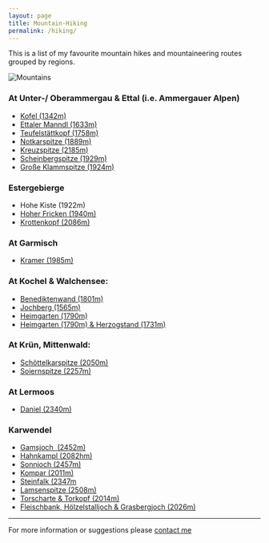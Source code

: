 ```yaml
---
layout: page
title: Mountain-Hiking
permalink: /hiking/
---
```


This is a list of my favourite mountain hikes and mountaineering routes grouped by regions.

![Mountains](/assets/wank-1.jpeg)


### At Unter-/ Oberammergau & Ettal (i.e. Ammergauer Alpen)

- [Kofel (1342m)](https://www.hoehenrausch.de/berge/kofel/)
- [Ettaler Manndl (1633m)](https://clemjar.github.io/hikingblog.github.io/jekyll/update/2020/06/28/Ettaler-Manndl)
- [Teufelstättkopf (1758m)](https://clemjar.github.io/hikingblog.github.io/jekyll/update/2020/06/23/Teufelstaettkopf)
- [Notkarspitze (1889m)](https://www.bergtour-online.de/bergtouren/bergwanderungen/schwer/notkarspitze-wanderung-ettal/)
- [Kreuzspitze (2185m)](https://clemjar.github.io/hikingblog.github.io/jekyll/update/2020/07/21/Kreuzspitze)
- [Scheinbergspitze (1929m)](https://www.hoehenrausch.de/berge/scheinbergspitze/)
- [Große Klammspitze (1924m)](https://clemjar.github.io/hikingblog.github.io/jekyll/update/2020/07/14/Große-Klammspitze)



### Estergebierge

- Hohe Kiste (1922m)
- [Hoher Fricken (1940m)](https://clemjar.github.io/hikingblog.github.io/jekyll/update/2020/07/02/Hoher-Fricken)
- [Krottenkopf (2086m)](https://clemjar.github.io/hikingblog.github.io/jekyll/update/2020/06/23/Krottenkopf)



### At Garmisch

- [Kramer (1985m)](https://www.bergtour-online.de/bergtouren/bergwanderungen/schwer/kramerspitze/)



### At Kochel & Walchensee:

- [Benediktenwand (1801m)](https://www.bergtour-online.de/bergtouren/bergwanderungen/schwer/wanderung-benediktenwand-jachenau/)
- [Jochberg (1565m)](https://www.bergtour-online.de/bergtouren/bergwanderungen/leicht/wanderung-jochberg-walchensee/)
- [Heimgarten (1790m)](https://www.bergtour-online.de/bergtouren/bergwanderungen/schwer/heimgarten-und-herzogstand/)
- [Heimgarten (1790m) & Herzogstand  (1731m)](https://www.bergtour-online.de/bergtouren/bergwanderungen/schwer/heimgarten-und-herzogstand/)



### At Krün, Mittenwald:

- [Schöttelkarspitze (2050m)](https://www.bergtour-online.de/bergtouren/bergwanderungen/schwer/schoettelkarspitze/)
- [Soiernspitze (2257m)](https://www.bergtour-online.de/bergtouren/bergwanderungen/schwer/soiernspitze/)



### At Lermoos

- [Daniel (2340m)](https://www.bergtour-online.de/bergtouren/bergwanderungen/mittel/daniel/)



### Karwendel

- [Gamsjoch  (2452m)](https://www.bergtour-online.de/bergtouren/bergwanderungen/schwer/wanderung-gamsjoch/)
- [Hahnkampl (2082hm)](https://www.bergtour-online.de/bergtouren/bergwanderungen/mittel/hahnkampl/)
- [Sonnjoch (2457m)](https://www.bergtour-online.de/bergtouren/bergwanderungen/mittel/sonnjoch/)
- [Kompar (2011m)](https://www.bergtour-online.de/bergtouren/bergwanderungen/mittel/kompar/)
- [Steinfalk (2347m](https://www.bergtour-online.de/bergtouren/bergwanderungen/schwer/steinfalk/)
- [Lamsenspitze (2508m)](https://www.bergtour-online.de/bergtouren/bergwanderungen/schwer/lamsenspitze/)
- [Torscharte & Torkopf (2014m)](https://www.bergtour-online.de/bergtouren/bergwanderungen/mittel/torkopf-karwendel/)
- [Fleischbank, Hölzelstalljoch & Grasbergjoch (2026m)](https://www.bergtour-online.de/bergtouren/bergwanderungen/schwer/wanderung-fleischbank-hoelzelstalljoch-grasbergjoch-im-karwendel/)



---
For more information or suggestions please [contact me](/contact/)    <!-- does this link work-->
